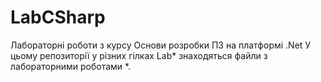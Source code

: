 # LabCSharp
Лабораторні роботи з курсу Основи розробки ПЗ на платформі .Net
У цьому репозиторії у різних гілках Lab* знаходяться файли з лабораторними роботами *.
